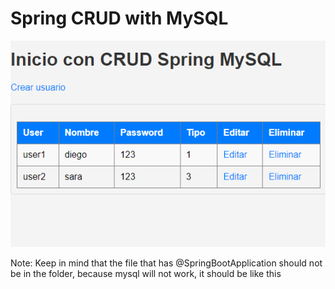 # Spring CRUD with MySQL

<p align="center">
  <img src="src\main\resources\static\springcrudmysql.PNG" alt="StepLast">
</p>


Note: Keep in mind that the file that has @SpringBootApplication should not be in the folder, because mysql will not work, it should be like this